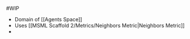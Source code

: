 #WIP 

- Domain of [[Agents Space]]
- Uses [[MSML Scaffold 2/Metrics/Neighbors Metric|Neighbors Metric]]
- 